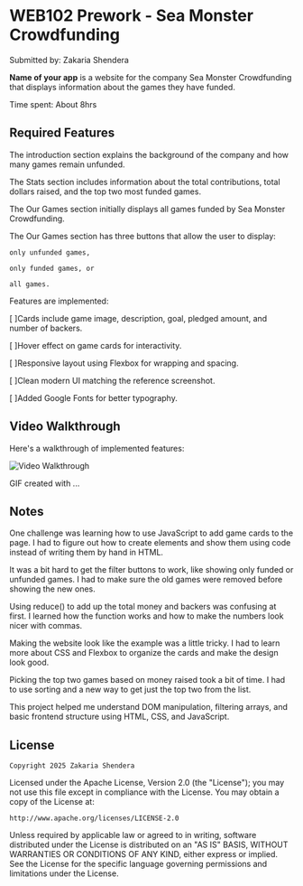 # WEB102 Prework - Sea Monster Crowdfunding

Submitted by: Zakaria Shendera 

**Name of your app** is a website for the company Sea Monster Crowdfunding that displays information about the games they have funded.

Time spent: About 8hrs 

## Required Features
 The introduction section explains the background of the company and how many games remain unfunded.

 The Stats section includes information about the total contributions, total dollars raised, and the top two most funded games.

 The Our Games section initially displays all games funded by Sea Monster Crowdfunding.

 The Our Games section has three buttons that allow the user to display:

    only unfunded games,

    only funded games, or

    all games.

Features are implemented:

[ ]Cards include game image, description, goal, pledged amount, and number of backers.

 [ ]Hover effect on game cards for interactivity.

 [ ]Responsive layout using Flexbox for wrapping and spacing.

 [ ]Clean modern UI matching the reference screenshot.

 [ ]Added Google Fonts for better typography.


## Video Walkthrough

Here's a walkthrough of implemented features:

<img src='http://i.imgur.com/link/to/your/gif/file.gif' title='Video Walkthrough' width='' alt='Video Walkthrough' />

<!-- Replace this with whatever GIF tool you used! -->
GIF created with ...  
<!-- Recommended tools:
[Kap](https://getkap.co/) for macOS
[ScreenToGif](https://www.screentogif.com/) for Windows
[peek](https://github.com/phw/peek) for Linux. -->

## Notes
One challenge was learning how to use JavaScript to add game cards to the page. I had to figure out how to create elements and show them using code instead of writing them by hand in HTML.

It was a bit hard to get the filter buttons to work, like showing only funded or unfunded games. I had to make sure the old games were removed before showing the new ones.

Using reduce() to add up the total money and backers was confusing at first. I learned how the function works and how to make the numbers look nicer with commas.

Making the website look like the example was a little tricky. I had to learn more about CSS and Flexbox to organize the cards and make the design look good.

Picking the top two games based on money raised took a bit of time. I had to use sorting and a new way to get just the top two from the list.

This project helped me understand DOM manipulation, filtering arrays, and basic frontend structure using HTML, CSS, and JavaScript.

## License

    Copyright 2025 Zakaria Shendera

Licensed under the Apache License, Version 2.0 (the "License");
you may not use this file except in compliance with the License.
You may obtain a copy of the License at:

    http://www.apache.org/licenses/LICENSE-2.0

Unless required by applicable law or agreed to in writing, software
distributed under the License is distributed on an "AS IS" BASIS,
WITHOUT WARRANTIES OR CONDITIONS OF ANY KIND, either express or implied.
See the License for the specific language governing permissions and
limitations under the License.

